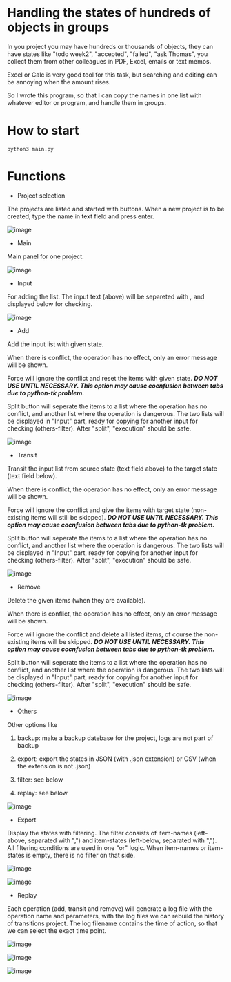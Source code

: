 # Handling the states of hundreds of objects in groups

In you project you may have hundreds or thousands of objects, they can have states like "todo week2", "accepted", "failed", "ask Thomas", you collect them from other colleagues in PDF, Excel, emails or text memos.

Excel or Calc is very good tool for this task, but searching and editing can be annoying when the amount rises.

So I wrote this program, so that I can copy the names in one list with whatever editor or program, and handle them in groups.

# How to start

```
python3 main.py
```

# Functions

- Project selection

The projects are listed and started with buttons. When a new project is to be created, type the name in text field and press enter.

![image](https://github.com/t-lou/transitions/blob/master/screenshots/projects.png)

- Main

Main panel for one project.

![image](https://github.com/t-lou/transitions/blob/master/screenshots/main.png)

- Input

For adding the list. The input text (above) will be separeted with ***,*** and displayed below for checking.

![image](https://github.com/t-lou/transitions/blob/master/screenshots/input.png)

- Add

Add the input list with given state.

When there is conflict, the operation has no effect, only an error message will be shown.

Force will ignore the conflict and reset the items with given state. ***DO NOT USE UNTIL NECESSARY. This option may cause cocnfusion between tabs due to python-tk problem.***

Split button will seperate the items to a list where the operation has no conflict, and another list where the operation is dangerous. The two lists will be displayed in "Input" part, ready for copying for another input for checking (others-filter). After "split", "execution" should be safe.

![image](https://github.com/t-lou/transitions/blob/master/screenshots/add.png)

- Transit

Transit the input list from source state (text field above) to the target state (text field below).

When there is conflict, the operation has no effect, only an error message will be shown.

Force will ignore the conflict and give the items with target state (non-existing items will still be skipped). ***DO NOT USE UNTIL NECESSARY. This option may cause cocnfusion between tabs due to python-tk problem.***

Split button will seperate the items to a list where the operation has no conflict, and another list where the operation is dangerous. The two lists will be displayed in "Input" part, ready for copying for another input for checking (others-filter). After "split", "execution" should be safe.

![image](https://github.com/t-lou/transitions/blob/master/screenshots/transit.png)

- Remove

Delete the given items (when they are available).

When there is conflict, the operation has no effect, only an error message will be shown.

Force will ignore the conflict and delete all listed items, of course the non-existing items will be skipped. ***DO NOT USE UNTIL NECESSARY. This option may cause cocnfusion between tabs due to python-tk problem.***

Split button will seperate the items to a list where the operation has no conflict, and another list where the operation is dangerous. The two lists will be displayed in "Input" part, ready for copying for another input for checking (others-filter). After "split", "execution" should be safe.

![image](https://github.com/t-lou/transitions/blob/master/screenshots/remove.png)

- Others

Other options like

1. backup: make a backup datebase for the project, logs are not part of backup

2. export: export the states in JSON (with .json extension) or CSV (when the extension is not .json)

3. filter: see below

4. replay: see below 

![image](https://github.com/t-lou/transitions/blob/master/screenshots/others.png)


- Export

Display the states with filtering. The filter consists of item-names (left-above, separated with ",") and item-states (left-below, separated with ","). All filtering conditions are used in one "or" logic. When item-names or item-states is empty, there is no filter on that side.

![image](https://github.com/t-lou/transitions/blob/master/screenshots/filter-all.png)

![image](https://github.com/t-lou/transitions/blob/master/screenshots/filter-result.png)

- Replay

Each operation (add, transit and remove) will generate a log file with the operation name and parameters, with the log files we can rebuild the history of transitions project. The log filename contains the time of action, so that we can select the exact time point.

![image](https://github.com/t-lou/transitions/blob/master/screenshots/replay-input.png)

![image](https://github.com/t-lou/transitions/blob/master/screenshots/replay-output.png)

![image](https://github.com/t-lou/transitions/blob/master/screenshots/replay-result.png)